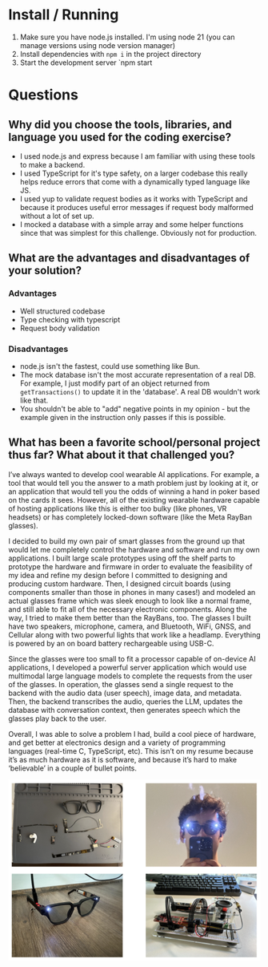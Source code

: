 # Install / Running

1. Make sure you have node.js installed. I'm using node 21 (you can manage versions using node version manager)
2. Install dependencies with `npm i` in the project directory
3. Start the development server `npm start

# Questions

## Why did you choose the tools, libraries, and language you used for the coding exercise?

- I used node.js and express because I am familiar with using these tools to make a backend.
- I used TypeScript for it's type safety, on a larger codebase this really helps reduce errors that come with a dynamically typed language like JS.
- I used yup to validate request bodies as it works with TypeScript and because it produces useful error messages if request body malformed without a lot of set up.
- I mocked a database with a simple array and some helper functions since that was simplest for this challenge. Obviously not for production.

## What are the advantages and disadvantages of your solution?

### Advantages

- Well structured codebase
- Type checking with typescript
- Request body validation

### Disadvantages

- node.js isn't the fastest, could use something like Bun.
- The mock database isn't the most accurate representation of a real DB. For example, I just modify part of an object returned from `getTransactions()` to
  update it in the 'database'. A real DB wouldn't work like that.
- You shouldn't be able to "add" negative points in my opinion - but the example given in the instruction only passes if this is possible.

## What has been a favorite school/personal project thus far? What about it that challenged you?

I’ve always wanted to develop cool wearable AI applications. For example, a tool that would tell you the answer to a math problem just by looking at it, or an application that would tell you the odds of winning a hand in poker based on the cards it sees. However, all of the existing wearable hardware capable of hosting applications like this is either too bulky (like phones, VR headsets) or has completely locked-down software (like the Meta RayBan glasses).

I decided to build my own pair of smart glasses from the ground up that would let me completely control the hardware and software and run my own applications. I built large scale prototypes using off the shelf parts to prototype the hardware and firmware in order to evaluate the feasibility of my idea and refine my design before I committed to designing and producing custom hardware. Then, I designed circuit boards (using components smaller than those in phones in many cases!) and modeled an actual glasses frame which was sleek enough to look like a normal frame, and still able to fit all of the necessary electronic components. Along the way, I tried to make them better than the RayBans, too. The glasses I built have two speakers, microphone, camera, and Bluetooth, WiFi, GNSS, and Cellular along with two powerful lights that work like a headlamp. Everything is powered by an on board battery rechargeable using USB-C.

Since the glasses were too small to fit a processor capable of on-device AI applications, I developed a powerful server application which would use multimodal large language models to complete the requests from the user of the glasses. In operation, the glasses send a single request to the backend with the audio data (user speech), image data, and metadata. Then, the backend transcribes the audio, queries the LLM, updates the database with conversation context, then generates speech which the glasses play back to the user.

Overall, I was able to solve a problem I had, build a cool piece of hardware, and get better at electronics design and a variety of programming languages (real-time C, TypeScript, etc). This isn’t on my resume because it’s as much hardware as it is software, and because it’s hard to make ‘believable’ in a couple of bullet points.

![Photos of My Glasses](./readme_assets/glasses.png)
